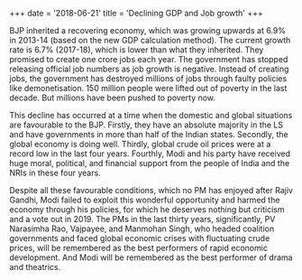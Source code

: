 +++
date = '2018-06-21'
title = 'Declining GDP and Job growth'
+++

BJP inherited a recovering economy, which was growing upwards at 6.9% in 2013-14 (based on the new GDP calculation method). The current growth rate is 6.7% (2017-18), which is lower than what they inherited. They promised to create one crore jobs each year. The government has stopped releasing official job numbers as job growth is negative. Instead of creating jobs, the government has destroyed millions of jobs through faulty policies like demonetisation. 150 million people were lifted out of poverty in the last decade. But millions have been pushed to poverty now.

This decline has occurred at a time when the domestic and global situations are favourable to the BJP. Firstly, they have an absolute majority in the LS and have governments in more than half of the Indian states. Secondly, the global economy is doing well. Thirdly, global crude oil prices were at a record low in the last four years. Fourthly, Modi and his party have received huge moral, political, and financial support from the people of India and the NRIs in these four years.

Despite all these favourable conditions, which no PM has enjoyed after Rajiv Gandhi, Modi failed to exploit this wonderful opportunity and harmed the economy through his policies, for which he deserves nothing but criticism and a vote out in 2019. The PMs in the last thirty years, significantly, PV Narasimha Rao, Vajpayee, and Manmohan Singh, who headed coalition governments and faced global economic crises with fluctuating crude prices, will be remembered as the best performers of rapid economic development. And Modi will be remembered as the best performer of drama and theatrics.
